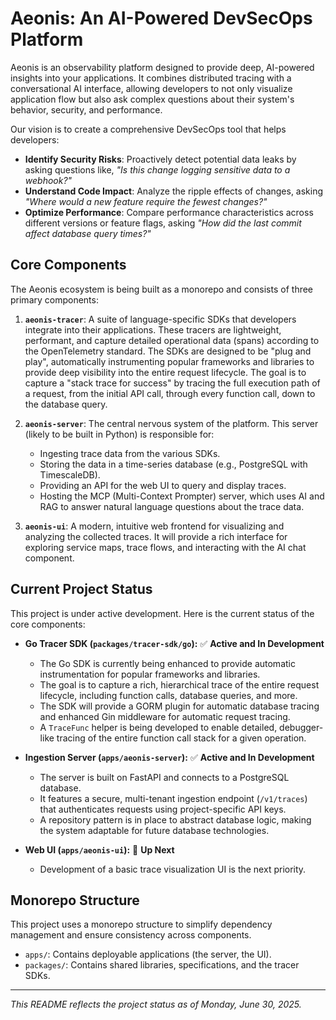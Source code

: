 # Aeonis: An AI-Powered DevSecOps Platform

Aeonis is an observability platform designed to provide deep, AI-powered insights into your applications. It combines distributed tracing with a conversational AI interface, allowing developers to not only visualize application flow but also ask complex questions about their system's behavior, security, and performance.

Our vision is to create a comprehensive DevSecOps tool that helps developers:
- **Identify Security Risks**: Proactively detect potential data leaks by asking questions like, *"Is this change logging sensitive data to a webhook?"*
- **Understand Code Impact**: Analyze the ripple effects of changes, asking *"Where would a new feature require the fewest changes?"*
- **Optimize Performance**: Compare performance characteristics across different versions or feature flags, asking *"How did the last commit affect database query times?"*

## Core Components

The Aeonis ecosystem is being built as a monorepo and consists of three primary components:

1.  **`aeonis-tracer`**: A suite of language-specific SDKs that developers integrate into their applications. These tracers are lightweight, performant, and capture detailed operational data (spans) according to the OpenTelemetry standard. The SDKs are designed to be "plug and play", automatically instrumenting popular frameworks and libraries to provide deep visibility into the entire request lifecycle. The goal is to capture a "stack trace for success" by tracing the full execution path of a request, from the initial API call, through every function call, down to the database query.

2.  **`aeonis-server`**: The central nervous system of the platform. This server (likely to be built in Python) is responsible for:
    *   Ingesting trace data from the various SDKs.
    *   Storing the data in a time-series database (e.g., PostgreSQL with TimescaleDB).
    *   Providing an API for the web UI to query and display traces.
    *   Hosting the MCP (Multi-Context Prompter) server, which uses AI and RAG to answer natural language questions about the trace data.

3.  **`aeonis-ui`**: A modern, intuitive web frontend for visualizing and analyzing the collected traces. It will provide a rich interface for exploring service maps, trace flows, and interacting with the AI chat component.

## Current Project Status

This project is under active development. Here is the current status of the core components:

*   **Go Tracer SDK (`packages/tracer-sdk/go`):** ✅ **Active and In Development**
    *   The Go SDK is currently being enhanced to provide automatic instrumentation for popular frameworks and libraries.
    *   The goal is to capture a rich, hierarchical trace of the entire request lifecycle, including function calls, database queries, and more.
    *   The SDK will provide a GORM plugin for automatic database tracing and enhanced Gin middleware for automatic request tracing.
    *   A `TraceFunc` helper is being developed to enable detailed, debugger-like tracing of the entire function call stack for a given operation.

*   **Ingestion Server (`apps/aeonis-server`):** ✅ **Active and In Development**
    *   The server is built on FastAPI and connects to a PostgreSQL database.
    *   It features a secure, multi-tenant ingestion endpoint (`/v1/traces`) that authenticates requests using project-specific API keys.
    *   A repository pattern is in place to abstract database logic, making the system adaptable for future database technologies.

*   **Web UI (`apps/aeonis-ui`):** 🚧 **Up Next**
    *   Development of a basic trace visualization UI is the next priority.

## Monorepo Structure

This project uses a monorepo structure to simplify dependency management and ensure consistency across components.

*   `apps/`: Contains deployable applications (the server, the UI).
*   `packages/`: Contains shared libraries, specifications, and the tracer SDKs.

---
*This README reflects the project status as of Monday, June 30, 2025.*